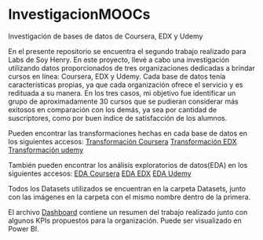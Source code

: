 # InvestigacionMOOCs
Investigación de bases de datos de Coursera, EDX y Udemy


En el presente repositorio se encuentra el segundo trabajo realizado para Labs de Soy Henry.
En este proyecto, llevé a cabo una investigación utilizando datos proporcionados de tres organizaciones dedicadas a brindar cursos en línea: Coursera, EDX y Udemy.
Cada base de datos tenía características propias, ya que cada organización ofrece el servicio y es redituada a su manera.
En los tres casos, mi objetivo fue identificar un grupo de aproximadamente 30 cursos que se pudieran considerar más exitosos en comparación con los demás, ya sea por cantidad de suscriptores, como por buen índice de satisfacción de los alumnos.

Pueden encontrar las transformaciones hechas en cada base de datos en los siguientes accesos:
[Transformación Coursera](https://github.com/pacokrapo/InvestigacionMOOCs/blob/main/Transformaci%C3%B3nCoursera.ipynb)
[Transformación EDX](https://github.com/pacokrapo/InvestigacionMOOCs/blob/main/Transformaci%C3%B3nEDX.ipynb)
[Transformación udemy](https://github.com/pacokrapo/InvestigacionMOOCs/blob/main/Transformaci%C3%B3nUdemy.ipynb)

También pueden encontrar los análisis exploratorios de datos(EDA) en los siguientes accesos:
[EDA Coursera](https://github.com/pacokrapo/InvestigacionMOOCs/blob/main/EDA%20Coursera.ipynb)
[EDA EDX](https://github.com/pacokrapo/InvestigacionMOOCs/blob/main/EDA%20EDX.ipynb)
[EDA Udemy](https://github.com/pacokrapo/InvestigacionMOOCs/blob/main/EDA%20Udemy.ipynb)

Todos los Datasets utilizados se encuentran en la carpeta Datasets, junto con las imágenes en la carpeta con el mismo nombre dentro de la primera.

El archivo [Dashboard](https://github.com/pacokrapo/InvestigacionMOOCs/blob/main/Dashboard.pbix) contiene un resumen del trabajo realizado junto con algunos KPIs propuestos para la organización. Puede ser visualizado en Power BI.
